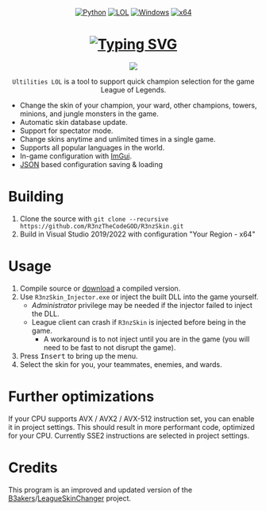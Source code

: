 ﻿<div align="center">

   [![Python](https://img.shields.io/badge/Language-Python-blue?style=plastic)](https://en.wikipedia.org/wiki/Python_(programming_language))
   [![LOL](https://img.shields.io/badge/Game-League%20of%20Legends-445fa5.svg?style=plastic)](https://www.leagueoflegends.com/vi-vn/)
   [![Windows](https://img.shields.io/badge/Platform-Windows-0078d7.svg?style=plastic)](https://en.wikipedia.org/wiki/Microsoft_Windows)
   [![x64](https://img.shields.io/badge/Arch-x64-red.svg?style=plastic)](https://en.wikipedia.org/wiki/X86-64)
  
   # **[![Typing SVG](https://readme-typing-svg.demolab.com/?lines=+++++++++Ultilities+LOL+-+Thanks+for+using)](https://git.io/typing-svg)**

   <img src="https://scontent.fdad3-6.fna.fbcdn.net/v/t1.15752-9/363272683_1045584749762406_7124674849438557960_n.png?_nc_cat=100&ccb=1-7&_nc_sid=ae9488&_nc_ohc=Te3dPJPzjRIAX_RCKzF&_nc_ht=scontent.fdad3-6.fna&oh=03_AdS0sm2hpkdV0iZbXmsE4UFvobexnCSWBDiJFqyssBTQ-A&oe=64E8B5FB">

   `Ultilities LOL` is a tool to support quick champion selection for the game League of Legends.

</div>

- Change the skin of your champion, your ward, other champions, towers, minions, and jungle monsters in the game.
- Automatic skin database update.
- Support for spectator mode.
- Change skins anytime and unlimited times in a single game.
- Supports all popular languages ​​in the world.
- In-game configuration with <a href="https://github.com/ocornut/imgui">ImGui</a>.
- <a href="https://github.com/nlohmann/json">JSON</a> based configuration saving & loading

# Building
   1. Clone the source with `git clone --recursive https://github.com/R3nzTheCodeGOD/R3nzSkin.git`
   2. Build in Visual Studio 2019/2022 with configuration "Your Region - x64"

# Usage
   1. Compile source or <a href="https://github.com/R3nzTheCodeGOD/R3nzSkin/releases/latest">download</a> a compiled version.
   2. Use `R3nzSkin_Injector.exe` or inject the built DLL into the game yourself.
      - *Administrator* privilege may be needed if the injector failed to inject the DLL.
      - League client can crash if `R3nzSkin` is injected before being in the game.
         - A workaround is to not inject until you are in the game (you will need to be fast to not disrupt the game).
   3. Press <kbd>Insert</kbd> to bring up the menu.
   4. Select the skin for you, your teammates, enemies, and wards.

# Further optimizations
   If your CPU supports AVX / AVX2 / AVX-512 instruction set, you can enable it in project settings. This should result in more performant code, optimized for your CPU. Currently SSE2 instructions are selected in project settings.

# Credits
   This program is an improved and updated version of the <a href="https://github.com/B3akers">B3akers</a>/<a href="https://github.com/B3akers/LeagueSkinChanger">LeagueSkinChanger</a> project.
